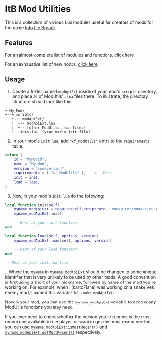 # ItB Mod Utilities

This is a collection of various Lua modules useful for creators of mods for the game [Into the Breach](https://www.subsetgames.com/itb.html).


## Features

For an almost-complete list of modules and functions, [click here](docs.md)

For an exhaustive list of new hooks, [click here](hooks.md)


## Usage

1. Create a folder named `modApiExt` inside of your mod's `scripts` directory, and place all of ModUtils' `.lua` files there. To illustrate, the directory structure should look like this:

```
+ My_Mod/
+--+ scripts/
   +--+ modApiExt/
   |  +-- modApiExt.lua
   |  +-- [other ModUtils .lua files]
   +-- init.lua  [your mod's init file]
```

2. In your mod's `init.lua`, add `"kf_ModUtils"` entry to the `requirements` table:

```lua
return {
	id = "MyModId",
	name = "My Mod",
	version = "someversion",
	requirements = { "kf_ModUtils" }, -- <-- Here
	init = init,
	load = load,
}
```

3. Now, in your mod's `init.lua` do the following:

```lua
local function init(self)
	myname_modApiExt = require(self.scriptPath.."modApiExt/modApiExt")
	myname_modApiExt:init()

	-- Rest of your init function
end

local function load(self, options, version)
	myname_modApiExt:load(self, options, version)

	-- Rest of your load function
end

-- Rest of your init.lua file
```

...Where the `myname` in `myname_modApiExt` should be changed to some unique identifier that is very unlikely to be used by other mods. A good convention is first using a short of your nickname, followed by name of the mod you're working on. For example, when I (kartoFlane) was working on a snake Vek enemy mod, I named this variable `kf_snake_modApiExt`.

Now in your mod, you can use the `myname_modApiExt` variable to access any ModUtils functions you may need.

If you ever need to check whether the version you're running is the most recent one available to the player, or want to get the most recent version, you can use [`myname_modApiExt:isMostRecent()`](https://github.com/kartoFlane/ITB-ModUtils/blob/master/docs.md#modapiextismostrecent) and [`myname_modApiExt:getMostRecent()`](https://github.com/kartoFlane/ITB-ModUtils/blob/master/docs.md#modapiextgetmostrecent) respectively.
